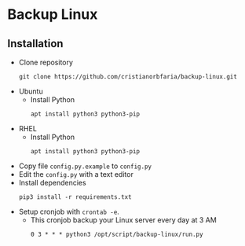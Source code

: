# Backup Linux

## Installation
- Clone repository 
    ```console
    git clone https://github.com/cristianorbfaria/backup-linux.git
    ```
- Ubuntu
  - Install Python
    ```console
    apt install python3 python3-pip
    ```
- RHEL
  - Install Python
    ```console
    apt install python3 python3-pip
    ```
- Copy file ``config.py.example`` to ``config.py``
- Edit the ``config.py`` with a text editor
- Install dependencies
    ```console
    pip3 install -r requirements.txt
    ```
- Setup cronjob with ``crontab -e``. 
  - This cronjob backup your Linux server every day at 3 AM 
    ```console 
    0 3 * * * python3 /opt/script/backup-linux/run.py
    ```